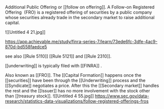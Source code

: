 Additional Public Offering or [[follow on offering]]. A Follow-on Registered Offering  (FRO) is a registered offering of securities by a public company whose securities already trade in the secondary market to raise additional capital.

![[Untitled 4 21.jpg]]

https://app.achievable.me/study/finra-series-7/learn/73ede6fc-3dfe-4ac9-870d-bd558faedce5


see also [[Rule 5110]] [[Rule 5121]] and [[Rule 2310]].

[[underwriting]] is typically filed with [[FINRA]] .

Also known as [[FRO]]. The [[Capital Formation]] happens once the [[securities]] have been through the [[Underwriting]] process and the [[Syndicate]] negotiates a price. After this the [[Secondary market]] handles the rest and the [[Issuer]] has no more involvement with the stock other than [[treasury stock]].
![[Untitled 4 55.jpg]]
https://www.sec.gov/data-research/statistics-data-visualizations/follow-registered-offerings-fros